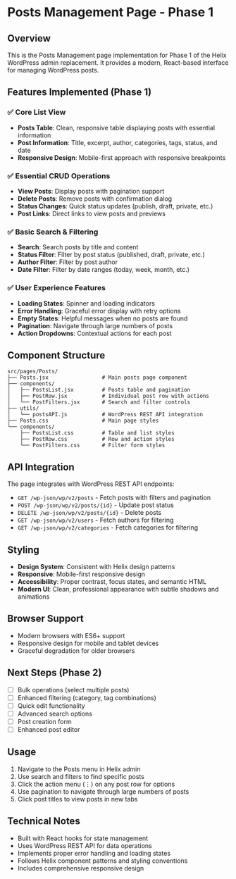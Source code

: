 # Posts Management Page - Phase 1

## Overview
This is the Posts Management page implementation for Phase 1 of the Helix WordPress admin replacement. It provides a modern, React-based interface for managing WordPress posts.

## Features Implemented (Phase 1)

### ✅ Core List View
- **Posts Table**: Clean, responsive table displaying posts with essential information
- **Post Information**: Title, excerpt, author, categories, tags, status, and date
- **Responsive Design**: Mobile-first approach with responsive breakpoints

### ✅ Essential CRUD Operations
- **View Posts**: Display posts with pagination support
- **Delete Posts**: Remove posts with confirmation dialog
- **Status Changes**: Quick status updates (publish, draft, private, etc.)
- **Post Links**: Direct links to view posts and previews

### ✅ Basic Search & Filtering
- **Search**: Search posts by title and content
- **Status Filter**: Filter by post status (published, draft, private, etc.)
- **Author Filter**: Filter by post author
- **Date Filter**: Filter by date ranges (today, week, month, etc.)

### ✅ User Experience Features
- **Loading States**: Spinner and loading indicators
- **Error Handling**: Graceful error display with retry options
- **Empty States**: Helpful messages when no posts are found
- **Pagination**: Navigate through large numbers of posts
- **Action Dropdowns**: Contextual actions for each post

## Component Structure

```
src/pages/Posts/
├── Posts.jsx                 # Main posts page component
├── components/
│   ├── PostsList.jsx         # Posts table and pagination
│   ├── PostRow.jsx           # Individual post row with actions
│   └── PostFilters.jsx       # Search and filter controls
├── utils/
│   └── postsAPI.js           # WordPress REST API integration
├── Posts.css                 # Main page styles
└── components/
    ├── PostsList.css         # Table and list styles
    ├── PostRow.css           # Row and action styles
    └── PostFilters.css       # Filter form styles
```

## API Integration

The page integrates with WordPress REST API endpoints:
- `GET /wp-json/wp/v2/posts` - Fetch posts with filters and pagination
- `POST /wp-json/wp/v2/posts/{id}` - Update post status
- `DELETE /wp-json/wp/v2/posts/{id}` - Delete posts
- `GET /wp-json/wp/v2/users` - Fetch authors for filtering
- `GET /wp-json/wp/v2/categories` - Fetch categories for filtering

## Styling

- **Design System**: Consistent with Helix design patterns
- **Responsive**: Mobile-first responsive design
- **Accessibility**: Proper contrast, focus states, and semantic HTML
- **Modern UI**: Clean, professional appearance with subtle shadows and animations

## Browser Support

- Modern browsers with ES6+ support
- Responsive design for mobile and tablet devices
- Graceful degradation for older browsers

## Next Steps (Phase 2)

- [ ] Bulk operations (select multiple posts)
- [ ] Enhanced filtering (category, tag combinations)
- [ ] Quick edit functionality
- [ ] Advanced search options
- [ ] Post creation form
- [ ] Enhanced post editor

## Usage

1. Navigate to the Posts menu in Helix admin
2. Use search and filters to find specific posts
3. Click the action menu (⋮) on any post row for options
4. Use pagination to navigate through large numbers of posts
5. Click post titles to view posts in new tabs

## Technical Notes

- Built with React hooks for state management
- Uses WordPress REST API for data operations
- Implements proper error handling and loading states
- Follows Helix component patterns and styling conventions
- Includes comprehensive responsive design
